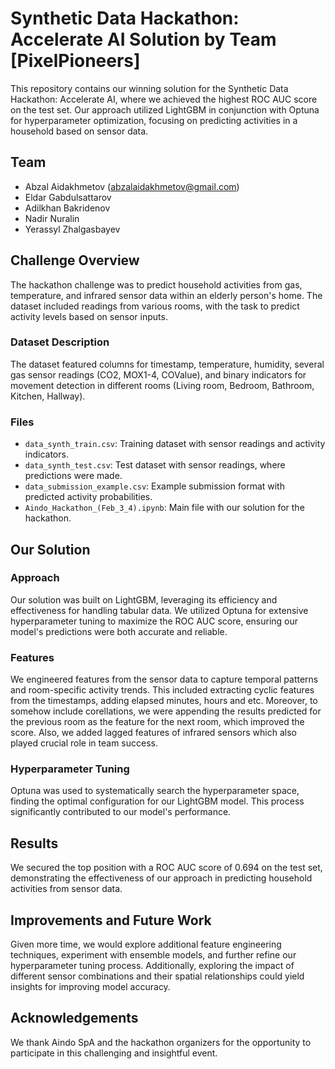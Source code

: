 # Synthetic Data Hackathon: Accelerate AI Solution by Team [PixelPioneers]

This repository contains our winning solution for the Synthetic Data Hackathon: Accelerate AI, where we achieved the highest ROC AUC score on the test set. Our approach utilized LightGBM in conjunction with Optuna for hyperparameter optimization, focusing on predicting activities in a household based on sensor data.

## Team 
- Abzal Aidakhmetov (abzalaidakhmetov@gmail.com)
- Eldar Gabdulsattarov
- Adilkhan Bakridenov
- Nadir Nuralin
- Yerassyl Zhalgasbayev

## Challenge Overview

The hackathon challenge was to predict household activities from gas, temperature, and infrared sensor data within an elderly person's home. The dataset included readings from various rooms, with the task to predict activity levels based on sensor inputs.

### Dataset Description

The dataset featured columns for timestamp, temperature, humidity, several gas sensor readings (CO2, MOX1-4, COValue), and binary indicators for movement detection in different rooms (Living room, Bedroom, Bathroom, Kitchen, Hallway).

### Files

- `data_synth_train.csv`: Training dataset with sensor readings and activity indicators.
- `data_synth_test.csv`: Test dataset with sensor readings, where predictions were made.
- `data_submission_example.csv`: Example submission format with predicted activity probabilities.
- `Aindo_Hackathon_(Feb_3_4).ipynb`: Main file with our solution for the hackathon.

## Our Solution

### Approach

Our solution was built on LightGBM, leveraging its efficiency and effectiveness for handling tabular data. We utilized Optuna for extensive hyperparameter tuning to maximize the ROC AUC score, ensuring our model's predictions were both accurate and reliable. 

### Features

We engineered features from the sensor data to capture temporal patterns and room-specific activity trends. This included extracting cyclic features from the timestamps, adding elapsed minutes, hours and etc. Moreover, to somehow include corellations, we were appending the results predicted for the previous room as the feature for the next room, which improved the score. Also, we added lagged features of infrared sensors which also played crucial role in team success.

### Hyperparameter Tuning

Optuna was used to systematically search the hyperparameter space, finding the optimal configuration for our LightGBM model. This process significantly contributed to our model's performance.

## Results

We secured the top position with a ROC AUC score of 0.694 on the test set, demonstrating the effectiveness of our approach in predicting household activities from sensor data.


## Improvements and Future Work

Given more time, we would explore additional feature engineering techniques, experiment with ensemble models, and further refine our hyperparameter tuning process. Additionally, exploring the impact of different sensor combinations and their spatial relationships could yield insights for improving model accuracy.


## Acknowledgements

We thank Aindo SpA and the hackathon organizers for the opportunity to participate in this challenging and insightful event.
